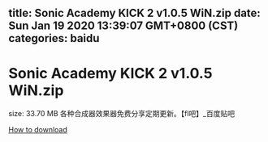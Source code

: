 
title: Sonic Academy KICK 2 v1.0.5 WiN.zip
date: Sun Jan 19 2020 13:39:07 GMT+0800 (CST)    
categories: baidu
---

# Sonic Academy KICK 2 v1.0.5 WiN.zip
size: 33.70 MB
 各种合成器效果器免费分享定期更新。【fl吧】_百度贴吧
 

[How to download](https://bpcam.bemobtrk.com/go/2ceec3aa-1ca2-46d6-b9ff-aaa5c184517c?jno=5399)